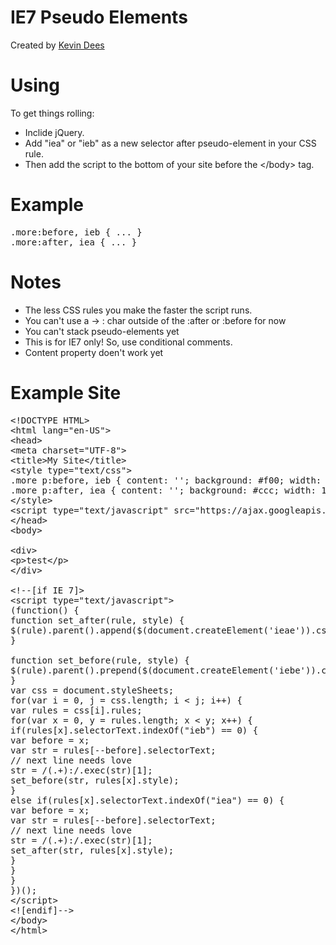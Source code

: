 # IE7 Pseudo Elements

Created by [Kevin Dees](http://kevindees.cc)

Using
======

To get things rolling:

- Inclide jQuery.
- Add "iea" or "ieb" as a new selector after pseudo-element in your CSS rule.
- Then add the script to the bottom of your site before the &lt;/body&gt; tag.

Example
======

<pre>
.more:before, ieb { ... }
.more:after, iea { ... }
</pre>


Notes
======

- The less CSS rules you make the faster the script runs. 
- You can't use a -> : char outside of the :after or :before for now
- You can't stack pseudo-elements yet
- This is for IE7 only! So, use conditional comments.
- Content property doen't work yet

Example Site
======

<pre>
&lt;!DOCTYPE HTML&gt;
&lt;html lang="en-US"&gt;
&lt;head&gt;
&lt;meta charset="UTF-8"&gt;
&lt;title&gt;My Site&lt;/title&gt;
&lt;style type="text/css"&gt;
.more p:before, ieb { content: ''; background: #f00; width: 10px; height: 10px; display: block; }
.more p:after, iea { content: ''; background: #ccc; width: 15px; height: 15px; display: block;}
&lt;/style&gt;
&lt;script type="text/javascript" src="https://ajax.googleapis.com/ajax/libs/jquery/1.6.3/jquery.min.js"&gt;&lt;/script&gt;
&lt;/head&gt;
&lt;body&gt;
&nbsp;
&lt;div&gt;
&lt;p&gt;test&lt;/p&gt;
&lt;/div&gt;
&nbsp;
&lt;!--[if IE 7]&gt;
&lt;script type="text/javascript"&gt;
(function() {
function set_after(rule, style) {
$(rule).parent().append($(document.createElement('ieae')).css(style));
}
&nbsp;
function set_before(rule, style) {
$(rule).parent().prepend($(document.createElement('iebe')).css(style));
}
var css = document.styleSheets;
for(var i = 0, j = css.length; i &lt; j; i++) {
var rules = css[i].rules;
for(var x = 0, y = rules.length; x &lt; y; x++) {
if(rules[x].selectorText.indexOf("ieb") == 0) {
var before = x;
var str = rules[--before].selectorText;
// next line needs love
str = /(.+):/.exec(str)[1];
set_before(str, rules[x].style);
}
else if(rules[x].selectorText.indexOf("iea") == 0) {
var before = x;
var str = rules[--before].selectorText;
// next line needs love
str = /(.+):/.exec(str)[1];
set_after(str, rules[x].style);
}
}
}
})();
&lt;/script&gt;
&lt;![endif]--&gt;
&lt;/body&gt;
&lt;/html&gt;
</pre>
